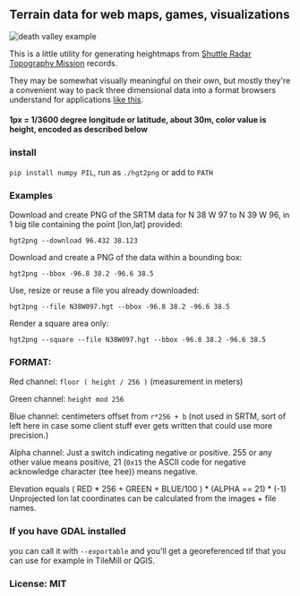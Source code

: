 ## Terrain data for web maps, games, visualizations

![death valley example](http://i.imgur.com/QvCguk8.png)

This is a little utility for generating heightmaps from
[Shuttle Radar Topography Mission](http://dds.cr.usgs.gov/srtm/version2_1/SRTM1/) 
records.

They may be somewhat visually meaningful on their own,
but mostly they're a convenient way to pack three dimensional
data into a format browsers understand for
applications [like this](http://maxogden.github.com/voxel-city/?url=simple_sf.png).

#### 1px = 1/3600 degree longitude or latitude, about 30m, color value is height, encoded as described below

### install

`pip install numpy PIL`, run as `./hgt2png` or add to `PATH`

### Examples

Download and create PNG of the SRTM data for N 38 W 97 to N 39 W 96,
in 1 big tile containing the point [lon,lat] provided:

`hgt2png --download 96.432 38.123`

Download and create a PNG of the data within a bounding box:

`hgt2png --bbox -96.8 38.2 -96.6 38.5`

Use, resize or reuse a file you already downloaded:

`hgt2png --file N38W097.hgt --bbox -96.8 38.2 -96.6 38.5`

Render a square area only:

`hgt2png --square --file N38W097.hgt --bbox -96.8 38.2 -96.6 38.5`

### FORMAT:

Red channel: `floor ( height / 256 )` (measurement in meters)

Green channel: `height mod 256`

Blue channel: centimeters offset from `r*256 + b` (not used in SRTM,
sort of left here in case some client stuff ever gets written
that could use more precision.)

Alpha channel: Just a switch indicating negative or positive. 255 or
any other value means positive, 21 (`0x15` the ASCII code for negative 
acknowledge character (tee hee)) means negative.

Elevation equals 
    ( RED * 256 + GREEN + BLUE/100 ) * (ALPHA == 21) * (-1)
Unprojected lon lat coordinates can be calculated
from the images + file names.

### If you have GDAL installed

you can call it with `--exportable` and you'll get a georeferenced tif
that you can use for example in TileMill or QGIS.

### License: MIT
